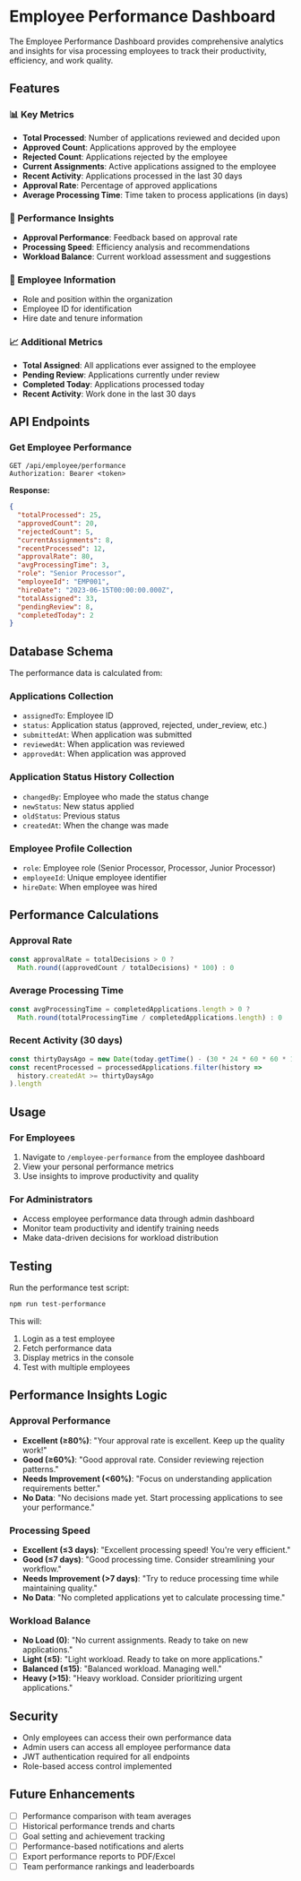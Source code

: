 # Employee Performance Dashboard

The Employee Performance Dashboard provides comprehensive analytics and insights for visa processing employees to track their productivity, efficiency, and work quality.

## Features

### 📊 Key Metrics
- **Total Processed**: Number of applications reviewed and decided upon
- **Approved Count**: Applications approved by the employee
- **Rejected Count**: Applications rejected by the employee
- **Current Assignments**: Active applications assigned to the employee
- **Recent Activity**: Applications processed in the last 30 days
- **Approval Rate**: Percentage of approved applications
- **Average Processing Time**: Time taken to process applications (in days)

### 🎯 Performance Insights
- **Approval Performance**: Feedback based on approval rate
- **Processing Speed**: Efficiency analysis and recommendations
- **Workload Balance**: Current workload assessment and suggestions

### 👤 Employee Information
- Role and position within the organization
- Employee ID for identification
- Hire date and tenure information

### 📈 Additional Metrics
- **Total Assigned**: All applications ever assigned to the employee
- **Pending Review**: Applications currently under review
- **Completed Today**: Applications processed today
- **Recent Activity**: Work done in the last 30 days

## API Endpoints

### Get Employee Performance
```
GET /api/employee/performance
Authorization: Bearer <token>
```

**Response:**
```json
{
  "totalProcessed": 25,
  "approvedCount": 20,
  "rejectedCount": 5,
  "currentAssignments": 8,
  "recentProcessed": 12,
  "approvalRate": 80,
  "avgProcessingTime": 3,
  "role": "Senior Processor",
  "employeeId": "EMP001",
  "hireDate": "2023-06-15T00:00:00.000Z",
  "totalAssigned": 33,
  "pendingReview": 8,
  "completedToday": 2
}
```

## Database Schema

The performance data is calculated from:

### Applications Collection
- `assignedTo`: Employee ID
- `status`: Application status (approved, rejected, under_review, etc.)
- `submittedAt`: When application was submitted
- `reviewedAt`: When application was reviewed
- `approvedAt`: When application was approved

### Application Status History Collection
- `changedBy`: Employee who made the status change
- `newStatus`: New status applied
- `oldStatus`: Previous status
- `createdAt`: When the change was made

### Employee Profile Collection
- `role`: Employee role (Senior Processor, Processor, Junior Processor)
- `employeeId`: Unique employee identifier
- `hireDate`: When employee was hired

## Performance Calculations

### Approval Rate
```javascript
const approvalRate = totalDecisions > 0 ? 
  Math.round((approvedCount / totalDecisions) * 100) : 0
```

### Average Processing Time
```javascript
const avgProcessingTime = completedApplications.length > 0 ? 
  Math.round(totalProcessingTime / completedApplications.length) : 0
```

### Recent Activity (30 days)
```javascript
const thirtyDaysAgo = new Date(today.getTime() - (30 * 24 * 60 * 60 * 1000))
const recentProcessed = processedApplications.filter(history => 
  history.createdAt >= thirtyDaysAgo
).length
```

## Usage

### For Employees
1. Navigate to `/employee-performance` from the employee dashboard
2. View your personal performance metrics
3. Use insights to improve productivity and quality

### For Administrators
- Access employee performance data through admin dashboard
- Monitor team productivity and identify training needs
- Make data-driven decisions for workload distribution

## Testing

Run the performance test script:
```bash
npm run test-performance
```

This will:
1. Login as a test employee
2. Fetch performance data
3. Display metrics in the console
4. Test with multiple employees

## Performance Insights Logic

### Approval Performance
- **Excellent (≥80%)**: "Your approval rate is excellent. Keep up the quality work!"
- **Good (≥60%)**: "Good approval rate. Consider reviewing rejection patterns."
- **Needs Improvement (<60%)**: "Focus on understanding application requirements better."
- **No Data**: "No decisions made yet. Start processing applications to see your performance."

### Processing Speed
- **Excellent (≤3 days)**: "Excellent processing speed! You're very efficient."
- **Good (≤7 days)**: "Good processing time. Consider streamlining your workflow."
- **Needs Improvement (>7 days)**: "Try to reduce processing time while maintaining quality."
- **No Data**: "No completed applications yet to calculate processing time."

### Workload Balance
- **No Load (0)**: "No current assignments. Ready to take on new applications."
- **Light (≤5)**: "Light workload. Ready to take on more applications."
- **Balanced (≤15)**: "Balanced workload. Managing well."
- **Heavy (>15)**: "Heavy workload. Consider prioritizing urgent applications."

## Security

- Only employees can access their own performance data
- Admin users can access all employee performance data
- JWT authentication required for all endpoints
- Role-based access control implemented

## Future Enhancements

- [ ] Performance comparison with team averages
- [ ] Historical performance trends and charts
- [ ] Goal setting and achievement tracking
- [ ] Performance-based notifications and alerts
- [ ] Export performance reports to PDF/Excel
- [ ] Team performance rankings and leaderboards
